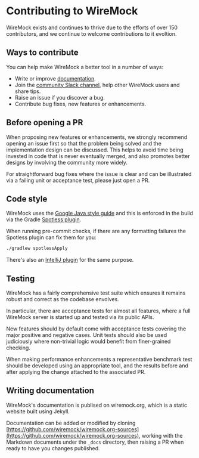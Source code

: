 # Contributing to WireMock

WireMock exists and continues to thrive due to the efforts of over 150 contributors, and we continue to welcome contributions
to it evoltion.


## Ways to contribute
You can help make WireMock a better tool in a number of ways:

* Write or improve [documentation](#writing-documentation).
* Join the [community Slack channel](https://join.slack.com/t/wiremock-community/shared_invite/zt-1mkbo0zlx-gxeZdTJ15Kchdt888Fn_1A), help other WireMock users and share tips. 
* Raise an issue if you discover a bug.
* Contribute bug fixes, new features or enhancements.

## Before opening a PR
When proposing new features or enhancements, we strongly recommend opening an issue first so that the problem being solved
and the implementation design can be discussed. This helps to avoid time being invested in code that is never eventually
merged, and also promotes better designs by involving the community more widely.

For straightforward bug fixes where the issue is clear and can be illustrated via a failing unit or acceptance test, please
just open a PR.


## Code style
WireMock uses the [Google Java style guide](https://google.github.io/styleguide/javaguide.html) and this is enforced in
the build via the Gradle [Spotless plugin](https://github.com/diffplug/spotless).

When running pre-commit checks, if there are any formatting failures the Spotless plugin can fix them for you:

```bash
./gradlew spotlessApply
```

There's also an [IntelliJ plugin](https://plugins.jetbrains.com/plugin/8527-google-java-format) for the same purpose.


## Testing
WireMock has a fairly comprehensive test suite which ensures it remains robust and correct as the codebase envolves.

In particular, there are acceptance tests for almost all features, where a full WireMock server is started up and tested
via its public APIs.

New features should by default come with acceptance tests covering the major positive and negative cases. Unit tests
should also be used judiciously where non-trivial logic would benefit from finer-grained checking. 

When making performance enhancements a representative benchmark test should be developed using an appropriate tool, and
the results before and after applying the change attached to the associated PR.

## Writing documentation
WireMock's documentation is publised on wiremock.org, which is a static website built using Jekyll.

Documentation can be added or modified by cloning 
[https://github.com/wiremock/wiremock.org-sources](https://github.com/wiremock/wiremock.org-sources), working with the
Markdown documents under the `_docs` directory, then raising a PR when ready to have you changes published.
